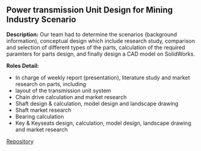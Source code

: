 ## Power transmission Unit Design for Mining Industry Scenario

**Description:** 
Our team had to determine the scenarios (background information), conceptual design which include research study, comparison and selection of different types of the parts, calculation of the required paramters for parts design, and finally design a CAD model on SolidWorks. 

**Roles Detail:**

- In charge of weekly report (presentation), literature study and market research on parts, including 
- layout of the transmission unit system
- Chain drive calculation and market research
- Shaft design & calculation, model design and landscape drawing
- Shaft market research
- Bearing calculation
- Key & Keyseats design, calculation, model design, landscape drawing and market research

[Repository](https://github.com/Leilazehui/Leilazehui.github.io/blob/main/Assets/MECH3427_Group19_2025_Group%20Report.pdf)
